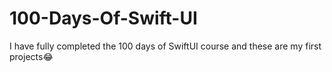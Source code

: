 # 100-Days-Of-Swift-UI
I have fully completed the 100 days of SwiftUI course and these are my first projects😂
